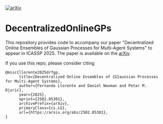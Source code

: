 [![arXiv](https://img.shields.io/badge/arXiv-2502.05301-b31b1b.svg)](https://arxiv.org/abs/2502.05301)


# DecentralizedOnlineGPs
This repository provides code to accompany our paper "Decentralized Online Ensembles of Gaussian Processes for Multi-Agent Systems" to appear in ICASSP 2025. The paper is available on the [arXiv](https://arxiv.org/abs/2502.05301).


If you use this repo, please consider citing 
```
@misc{llorente2025drfgp,
      title={Decentralized Online Ensembles of {G}aussian Processes for Multi-Agent Systems}, 
      author={Fernando Llorente and Daniel Waxman and Petar M. Djurić},
      year={2025},
      eprint={2502.05301},
      archivePrefix={arXiv},
      primaryClass={cs.LG},
      url={https://arxiv.org/abs/2502.05301}, 
}

